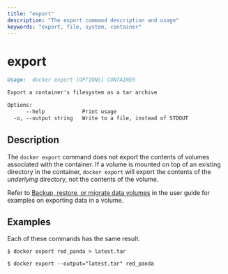 ```yaml
---
title: "export"
description: "The export command description and usage"
keywords: "export, file, system, container"
---
```


# export

```markdown
Usage:  docker export [OPTIONS] CONTAINER

Export a container's filesystem as a tar archive

Options:
      --help            Print usage
  -o, --output string   Write to a file, instead of STDOUT
```

## Description

The `docker export` command does not export the contents of volumes associated
with the container. If a volume is mounted on top of an existing directory in
the container, `docker export` will export the contents of the *underlying*
directory, not the contents of the volume.

Refer to [Backup, restore, or migrate data volumes](https://docs.docker.com/storage/volumes/#back-up-restore-or-migrate-data-volumes)
in the user guide for examples on exporting data in a volume.

## Examples

Each of these commands has the same result.

```console
$ docker export red_panda > latest.tar
```

```console
$ docker export --output="latest.tar" red_panda
```
